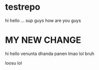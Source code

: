 # testrepo
hi hello
...
sup guys
how are you guys

# MY NEW CHANGE
hi hello
venunta dhanda panen
lmao lol bruh

loosu lol

